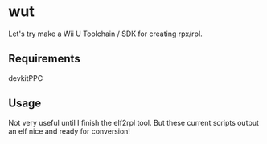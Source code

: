 # wut
Let's try make a Wii U Toolchain / SDK for creating rpx/rpl.

## Requirements
devkitPPC

## Usage
Not very useful until I finish the elf2rpl tool. But these current scripts output an elf nice and ready for conversion!
